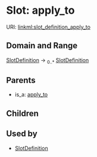 
# Slot: apply_to




URI: [linkml:slot_definition_apply_to](https://w3id.org/linkml/slot_definition_apply_to)


## Domain and Range

[SlotDefinition](SlotDefinition.md) &#8594;  <sub>0..\*</sub> [SlotDefinition](SlotDefinition.md)

## Parents

 *  is_a: [apply_to](apply_to.md)

## Children


## Used by

 * [SlotDefinition](SlotDefinition.md)

